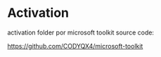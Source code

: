 # Activation
activation folder por microsoft toolkit source code:

https://github.com/CODYQX4/microsoft-toolkit

